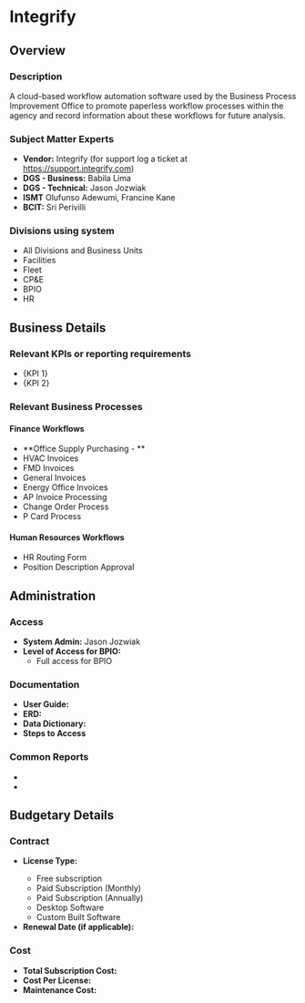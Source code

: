 # Integrify

## Overview

### Description
A cloud-based workflow automation software used by the Business Process Improvement Office to promote paperless workflow processes within the agency and record information about these workflows for future analysis.

### Subject Matter Experts
- **Vendor:** Integrify (for support log a ticket at https://support.integrify.com)
- **DGS - Business:** Babila Lima
- **DGS - Technical:** Jason Jozwiak
- **ISMT** Olufunso Adewumi, Francine Kane
- **BCIT:** Sri Perivilli

### Divisions using system
- All Divisions and Business Units
- Facilities
- Fleet
- CP&E
- BPIO
- HR

## Business Details

### Relevant KPIs or reporting requirements
<This might be a question for the Business SME>

- {KPI 1}
- {KPI 2}

### Relevant Business Processes
<The goal of this is to provide examples of what operations this system supports>

#### Finance Workflows
- **Office Supply Purchasing - ** 
- HVAC Invoices
- FMD Invoices
- General Invoices
- Energy Office Invoices
- AP Invoice Processing
- Change Order Process
- P Card Process

#### Human Resources Workflows
- HR Routing Form
- Position Description Approval

## Administration

### Access
- **System Admin:** Jason Jozwiak
- **Level of Access for BPIO:**
    - Full access for BPIO

### Documentation
- **User Guide:** <link to user guide>
- **ERD:** <link to ERD>
- **Data Dictionary:** <Link to data dictionary>
- **Steps to Access**

### Common Reports
- <Jason will add these>
- <Jason will add these>

## Budgetary Details

### Contract
- **License Type:** <Choose an option below>
    - Free subscription
    - Paid Subscription (Monthly)
    - Paid Subscription (Annually)
    - Desktop Software
    - Custom Built Software
- **Renewal Date (if applicable):**

### Cost
- **Total Subscription Cost:** <Annual Cost>
- **Cost Per License:** <Annual Cost>
- **Maintenance Cost:** <Estimated Cost>

